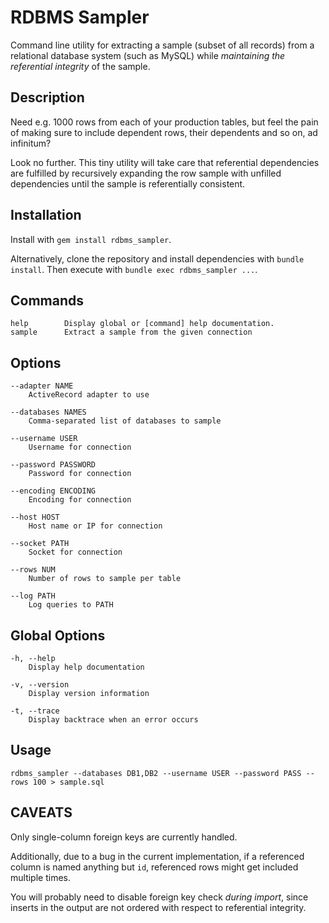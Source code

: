 RDBMS Sampler
=============

Command line utility for extracting a sample (subset of all records) from a relational 
database system (such as MySQL) while *maintaining the referential integrity* of the sample. 

Description
-----------

Need e.g. 1000 rows from each of your production tables, but feel the pain of making 
sure to include dependent rows, their dependents and so on, ad infinitum?

Look no further. This tiny utility will take care that referential dependencies are
fulfilled by recursively expanding the row sample with unfilled dependencies until
the sample is referentially consistent.

Installation
------------

Install with `gem install rdbms_sampler`.
    
Alternatively, clone the repository and install dependencies with `bundle install`. 
Then execute with `bundle exec rdbms_sampler ...`.

Commands
--------

    help        Display global or [command] help documentation.
    sample      Extract a sample from the given connection

Options
-------

    --adapter NAME
        ActiveRecord adapter to use

    --databases NAMES
        Comma-separated list of databases to sample

    --username USER
        Username for connection

    --password PASSWORD
        Password for connection

    --encoding ENCODING
        Encoding for connection

    --host HOST
        Host name or IP for connection

    --socket PATH
        Socket for connection

    --rows NUM
        Number of rows to sample per table

    --log PATH
        Log queries to PATH

Global Options
--------------

    -h, --help
        Display help documentation

    -v, --version
        Display version information

    -t, --trace
        Display backtrace when an error occurs

Usage
-----

    rdbms_sampler --databases DB1,DB2 --username USER --password PASS --rows 100 > sample.sql



CAVEATS
-------

Only single-column foreign keys are currently handled. 

Additionally, due to a bug in the current implementation, if a referenced column 
is named anything but `id`, referenced rows might get included multiple times.

You will probably need to disable foreign key check *during import*, since inserts in 
the output are not ordered with respect to referential integrity.
